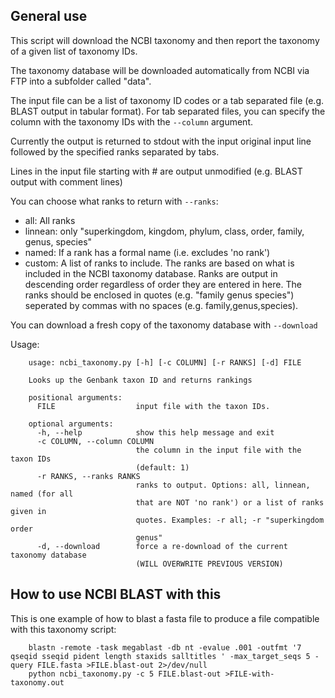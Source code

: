 ## General use
This script will download the NCBI taxonomy and then report the taxonomy of a given list of taxonomy IDs.

The taxonomy database will be downloaded automatically from NCBI via FTP into a subfolder called "data".

The input file can be a list of taxonomy ID codes or a tab separated file (e.g. BLAST output in tabular format). For tab separated files, you can specify the column with the taxonomy IDs with the `--column` argument.

Currently the output is returned to stdout with the input original input line followed by the specified ranks separated by tabs.

Lines in the input file starting with # are output unmodified (e.g. BLAST output with comment lines)

You can choose what ranks to return with `--ranks`:

- all: All ranks
- linnean: only "superkingdom, kingdom, phylum, class, order, family, genus, species"
- named: If a rank has a formal name (i.e. excludes 'no rank')
- custom: A list of ranks to include. The ranks are based on what is included in the NCBI taxonomy database. Ranks are output in descending order regardless of order they are entered in here. The ranks should be enclosed in quotes (e.g. "family genus species") seperated by commas with no spaces (e.g. family,genus,species).

You can download a fresh copy of the taxonomy database with `--download`

Usage:

        usage: ncbi_taxonomy.py [-h] [-c COLUMN] [-r RANKS] [-d] FILE
        
        Looks up the Genbank taxon ID and returns rankings
        
        positional arguments:
          FILE                  input file with the taxon IDs.
          
        optional arguments:
          -h, --help            show this help message and exit
          -c COLUMN, --column COLUMN
                                the column in the input file with the taxon IDs
                                (default: 1)
          -r RANKS, --ranks RANKS
                                ranks to output. Options: all, linnean, named (for all
                                that are NOT 'no rank') or a list of ranks given in
                                quotes. Examples: -r all; -r "superkingdom order
                                genus"
          -d, --download        force a re-download of the current taxonomy database
                                (WILL OVERWRITE PREVIOUS VERSION)

## How to use NCBI BLAST with this
This is one example of how to blast a fasta file to produce a file compatible with this taxonomy script:

        blastn -remote -task megablast -db nt -evalue .001 -outfmt '7 qseqid sseqid pident length staxids salltitles ' -max_target_seqs 5 -query FILE.fasta >FILE.blast-out 2>/dev/null
        python ncbi_taxonomy.py -c 5 FILE.blast-out >FILE-with-taxonomy.out
